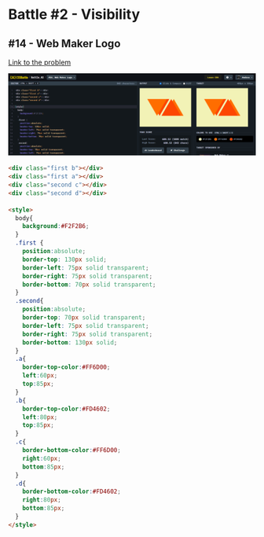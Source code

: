 # Battle #2 - Visibility

## #14 - Web Maker Logo

[Link to the problem](https://cssbattle.dev/play/14)

![result](./images/14_web-maker-logo.png)

```html
<div class="first b"></div>
<div class="first a"></div>
<div class="second c"></div>
<div class="second d"></div>

<style>
  body{
    background:#F2F2B6;
  }
  .first {
    position:absolute;
    border-top: 130px solid;
    border-left: 75px solid transparent;
    border-right: 75px solid transparent;
    border-bottom: 70px solid transparent;
  }
  .second{
    position:absolute;
    border-top: 70px solid transparent;
    border-left: 75px solid transparent;
    border-right: 75px solid transparent;
    border-bottom: 130px solid;
  }
  .a{
    border-top-color:#FF6D00;
    left:60px;
    top:85px;
  }
  .b{
    border-top-color:#FD4602;
    left:80px;
    top:85px;
  }
  .c{
    border-bottom-color:#FF6D00;
    right:60px;
    bottom:85px;
  }
  .d{
    border-bottom-color:#FD4602;
    right:80px;
    bottom:85px;
  }
</style>
```
